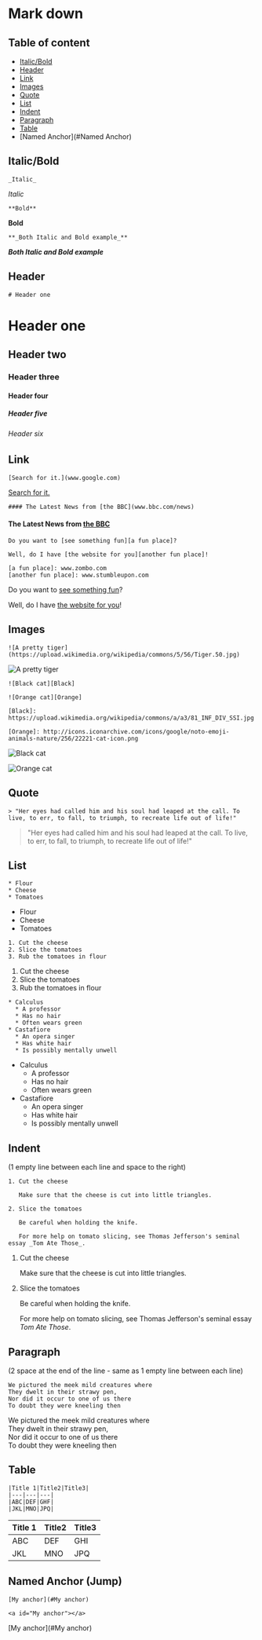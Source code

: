 # Mark down

## Table of content
* [Italic/Bold](#Italic/Bold)
* [Header](#Header)
* [Link](#Link)
* [Images](#Images)
* [Quote](#Quote)
* [List](#List)
* [Indent](#Indent)
* [Paragraph](#Paragraph)
* [Table](#Table)
* [Named Anchor](#Named Anchor)

## Italic/Bold
<a id="Italic/Bold"></a>
```
_Italic_
```
_Italic_

```
**Bold**
```
**Bold**

```
**_Both Italic and Bold example_**
```

**_Both Italic and Bold example_**

## Header
<a id="Header"></a>
```
# Header one
```

# Header one
## Header two
### Header three
#### Header four
##### Header five
###### Header six

## Link
<a id="Link"></a>
```
[Search for it.](www.google.com)
```

[Search for it.](www.google.com)

```
#### The Latest News from [the BBC](www.bbc.com/news)
```

#### The Latest News from [the BBC](www.bbc.com/news)

```
Do you want to [see something fun][a fun place]?

Well, do I have [the website for you][another fun place]!

[a fun place]: www.zombo.com
[another fun place]: www.stumbleupon.com
```
Do you want to [see something fun][a fun place]?

Well, do I have [the website for you][another fun place]!

[a fun place]: www.zombo.com
[another fun place]: www.stumbleupon.com

## Images
<a id="Images"></a>
```
![A pretty tiger](https://upload.wikimedia.org/wikipedia/commons/5/56/Tiger.50.jpg)
```
![A pretty tiger](https://upload.wikimedia.org/wikipedia/commons/5/56/Tiger.50.jpg)

```
![Black cat][Black]

![Orange cat][Orange]

[Black]: https://upload.wikimedia.org/wikipedia/commons/a/a3/81_INF_DIV_SSI.jpg

[Orange]: http://icons.iconarchive.com/icons/google/noto-emoji-animals-nature/256/22221-cat-icon.png
```
![Black cat][Black]

![Orange cat][Orange]

[Black]: https://upload.wikimedia.org/wikipedia/commons/a/a3/81_INF_DIV_SSI.jpg

[Orange]: http://icons.iconarchive.com/icons/google/noto-emoji-animals-nature/256/22221-cat-icon.png

## Quote
<a id="Quote"></a>
```
> "Her eyes had called him and his soul had leaped at the call. To live, to err, to fall, to triumph, to recreate life out of life!"
```

> "Her eyes had called him and his soul had leaped at the call. To live, to err, to fall, to triumph, to recreate life out of life!"

## List
<a id="List"></a>

```
* Flour
* Cheese
* Tomatoes
```

* Flour
* Cheese
* Tomatoes

```
1. Cut the cheese
2. Slice the tomatoes
3. Rub the tomatoes in flour
```

1. Cut the cheese
2. Slice the tomatoes
3. Rub the tomatoes in flour

```
* Calculus
  * A professor
  * Has no hair
  * Often wears green
* Castafiore
  * An opera singer
  * Has white hair
  * Is possibly mentally unwell
```

* Calculus
  * A professor
  * Has no hair
  * Often wears green
* Castafiore
  * An opera singer
  * Has white hair
  * Is possibly mentally unwell
 
## Indent
<a id="Indent"></a>
(1 empty line between each line and space to the right)
```
1. Cut the cheese

   Make sure that the cheese is cut into little triangles.

2. Slice the tomatoes

   Be careful when holding the knife.
  
   For more help on tomato slicing, see Thomas Jefferson's seminal essay _Tom Ate Those_.
```
1. Cut the cheese

   Make sure that the cheese is cut into little triangles.

2. Slice the tomatoes

   Be careful when holding the knife.
  
   For more help on tomato slicing, see Thomas Jefferson's seminal essay _Tom Ate Those_.
   
## Paragraph
<a id="Paragraph"></a>
(2 space at the end of the line - same as 1 empty line between each line)

```
We pictured the meek mild creatures where  
They dwelt in their strawy pen,  
Nor did it occur to one of us there  
To doubt they were kneeling then  
```

We pictured the meek mild creatures where  
They dwelt in their strawy pen,  
Nor did it occur to one of us there  
To doubt they were kneeling then  

## Table
<a id="Table"></a>

```
|Title 1|Title2|Title3|
|---|---|---|
|ABC|DEF|GHF|
|JKL|MNO|JPQ|
```

|Title 1|Title2|Title3|
|---|---|---|
|ABC|DEF|GHI|
|JKL|MNO|JPQ|

## Named Anchor (Jump)
<a id="Named Anchor"></a>

```
[My anchor](#My anchor)

<a id="My anchor"></a>
```

[My anchor](#My anchor)
<a id="My anchor"></a>
